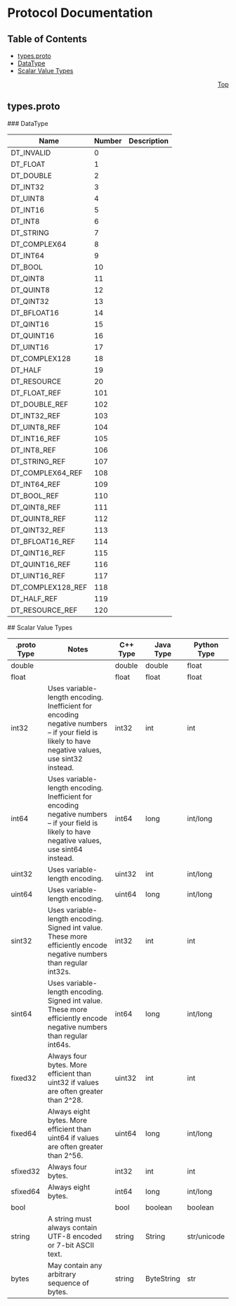# Protocol Documentation
<a name="top"/>

## Table of Contents
* [types.proto](#types.proto)
 * [DataType](#tensorflow.DataType)
* [Scalar Value Types](#scalar-value-types)

<a name="types.proto"/>
<p align="right"><a href="#top">Top</a></p>

## types.proto




<a name="tensorflow.DataType"/>
### DataType


| Name | Number | Description |
| ---- | ------ | ----------- |
| DT_INVALID | 0 |  |
| DT_FLOAT | 1 |  |
| DT_DOUBLE | 2 |  |
| DT_INT32 | 3 |  |
| DT_UINT8 | 4 |  |
| DT_INT16 | 5 |  |
| DT_INT8 | 6 |  |
| DT_STRING | 7 |  |
| DT_COMPLEX64 | 8 |  |
| DT_INT64 | 9 |  |
| DT_BOOL | 10 |  |
| DT_QINT8 | 11 |  |
| DT_QUINT8 | 12 |  |
| DT_QINT32 | 13 |  |
| DT_BFLOAT16 | 14 |  |
| DT_QINT16 | 15 |  |
| DT_QUINT16 | 16 |  |
| DT_UINT16 | 17 |  |
| DT_COMPLEX128 | 18 |  |
| DT_HALF | 19 |  |
| DT_RESOURCE | 20 |  |
| DT_FLOAT_REF | 101 |  |
| DT_DOUBLE_REF | 102 |  |
| DT_INT32_REF | 103 |  |
| DT_UINT8_REF | 104 |  |
| DT_INT16_REF | 105 |  |
| DT_INT8_REF | 106 |  |
| DT_STRING_REF | 107 |  |
| DT_COMPLEX64_REF | 108 |  |
| DT_INT64_REF | 109 |  |
| DT_BOOL_REF | 110 |  |
| DT_QINT8_REF | 111 |  |
| DT_QUINT8_REF | 112 |  |
| DT_QINT32_REF | 113 |  |
| DT_BFLOAT16_REF | 114 |  |
| DT_QINT16_REF | 115 |  |
| DT_QUINT16_REF | 116 |  |
| DT_UINT16_REF | 117 |  |
| DT_COMPLEX128_REF | 118 |  |
| DT_HALF_REF | 119 |  |
| DT_RESOURCE_REF | 120 |  |





<a name="scalar-value-types"/>
## Scalar Value Types

| .proto Type | Notes | C++ Type | Java Type | Python Type |
| ----------- | ----- | -------- | --------- | ----------- |
| <a name="double"/> double |  | double | double | float |
| <a name="float"/> float |  | float | float | float |
| <a name="int32"/> int32 | Uses variable-length encoding. Inefficient for encoding negative numbers – if your field is likely to have negative values, use sint32 instead. | int32 | int | int |
| <a name="int64"/> int64 | Uses variable-length encoding. Inefficient for encoding negative numbers – if your field is likely to have negative values, use sint64 instead. | int64 | long | int/long |
| <a name="uint32"/> uint32 | Uses variable-length encoding. | uint32 | int | int/long |
| <a name="uint64"/> uint64 | Uses variable-length encoding. | uint64 | long | int/long |
| <a name="sint32"/> sint32 | Uses variable-length encoding. Signed int value. These more efficiently encode negative numbers than regular int32s. | int32 | int | int |
| <a name="sint64"/> sint64 | Uses variable-length encoding. Signed int value. These more efficiently encode negative numbers than regular int64s. | int64 | long | int/long |
| <a name="fixed32"/> fixed32 | Always four bytes. More efficient than uint32 if values are often greater than 2^28. | uint32 | int | int |
| <a name="fixed64"/> fixed64 | Always eight bytes. More efficient than uint64 if values are often greater than 2^56. | uint64 | long | int/long |
| <a name="sfixed32"/> sfixed32 | Always four bytes. | int32 | int | int |
| <a name="sfixed64"/> sfixed64 | Always eight bytes. | int64 | long | int/long |
| <a name="bool"/> bool |  | bool | boolean | boolean |
| <a name="string"/> string | A string must always contain UTF-8 encoded or 7-bit ASCII text. | string | String | str/unicode |
| <a name="bytes"/> bytes | May contain any arbitrary sequence of bytes. | string | ByteString | str |
